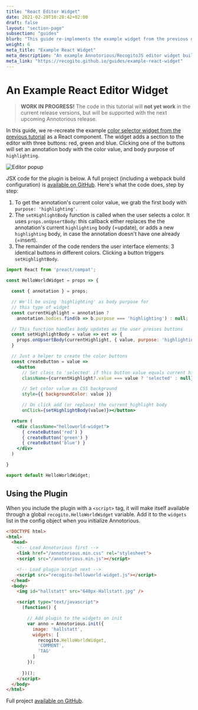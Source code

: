 ```yaml
---
title: "React Editor Widget"
date: 2021-02-20T10:28:42+02:00
draft: false
layout: "section-page"
subsection: "guides"
blurb: "This guide re-implements the example widget from the previous guide in React."
weight: 6
meta_title: "Example React Widget"
meta_description: "An example Annotorious/RecogitoJS editor widget built with React."
meta_link: "https://recogito.github.io/guides/example-react-widget"
---
```


# An Example React Editor Widget

> __WORK IN PROGRESS!__ The code in this tutorial will __not yet work__ in the current release 
> versions, but will be supported with the next upcoming Annotorious release.

In this guide, we re-recreate the example [color selector widget from the previous tutorial](/guides/editor-widgets/) 
as a React component. The widget adds a section to the editor with three buttons: red, green and blue. 
Clicking one of the buttons will set an annotation body with the color value, and body purpose of `highlighting`. 


![Editor popup](/images/guides/colorselector-widget.png)

JSX code for the plugin is below. A full project (including a webpack build configuration) 
is [available on GitHub](https://github.com/recogito/recogito-client-plugins/tree/main/packages/widget-react-helloworld).
Here's what the code does, step by step:

1. To get the annotation's current color value, we grab the first body with `purpose: 'highlighting'`.
2. The `setHighlightBody` function is called when the user selects a color. It uses `props.onUpsertBody`: 
   this callback either replaces the the annotation's current `highlighting` body (=update), or adds a
   new `highlighting` body, in case the annotation doesn't have one already (=insert).
3. The remainder of the code renders the user interface elements: 3 identical buttons
   in different colors. Clicking a button triggers `setHighlightBody`.

```jsx
import React from 'preact/compat';

const HelloWorldWidget = props => {

  const { annotation } = props;

  // We'll be using 'highlighting' as body purpose for 
  // this type of widget
  const currentHighlight = annotation ? 
    annotation.bodies.find(b => b.purpose === 'highlighting') : null;

  // This function handles body updates as the user presses buttons
  const setHighlightBody = value => evt => {
    props.onUpsertBody(currentHighlight, { value, purpose: 'highlighting' });
  }

  // Just a helper to create the color buttons
  const createButton = value =>
    <button 
      // Set class to 'selected' if this button value equals current highlight
      className={currentHighlight?.value === value ? 'selected' : null}

      // Set color value as CSS background
      style={{ backgroundColor: value }}

      // On click add (or replace) the current highlight body
      onClick={setHighlightBody(value)}></button>

  return (
    <div className="helloworld-widget">
      { createButton('red') }
      { createButton('green') }
      { createButton('blue') }
    </div>
  )

}

export default HelloWorldWidget;
```

## Using the Plugin

When you include the plugin with a `<script>` tag, it will make itself available
through a global `recogito.HelloWorldWidget` variable. Add it to the `widgets` list 
in the config object when you initialize Annotorious.

```html
<!DOCTYPE html>
<html>
  <head>
    <!-- Load Annotorious first -->
    <link href="/annotorious.min.css" rel="stylesheet">
    <script src="/annotorious.min.js"></script>

    <!-- Load plugin script next -->
    <script src="recogito-helloworld-widget.js"></script>
  </head>
  <body>
    <img id="hallstatt" src="640px-Hallstatt.jpg" />

    <script type="text/javascript">
      (function() {

        // Add plugin to the widgets on init
        var anno = Annotorious.init({
          image: 'hallstatt',
          widgets: [ 
            recogito.HelloWorldWidget,
            'COMMENT',
            'TAG'
          ]
        });
        
      })();
    </script>
  </body>
</html>
```

Full project [available on GitHub](https://github.com/recogito/recogito-client-plugins/tree/main/packages/widget-react-helloworld).